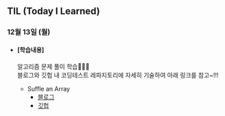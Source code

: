 ## TIL (Today I Learned)

### 12월 13일 (월)

- #### [학습내용]
  
  알고리즘 문제 풀이 학습🧑🏻‍💻   
  블로그와 깃헙 내 코딩테스트 레파지토리에 자세히 기술하여 아래 링크를 참고~!!!
  
  - Suffle an Array
    - [블로그](https://green1229.tistory.com/200)
    - [깃헙](https://github.com/GREENOVER/CodingTest/tree/main/배열_셔플)
